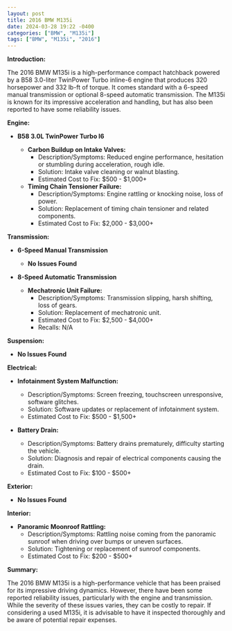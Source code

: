 ```yaml
---
layout: post
title: 2016 BMW M135i
date: 2024-03-28 19:22 -0400
categories: ["BMW", "M135i"]
tags: ["BMW", "M135i", "2016"]
---
```

**Introduction:**

The 2016 BMW M135i is a high-performance compact hatchback powered by a B58 3.0-liter TwinPower Turbo inline-6 engine that produces 320 horsepower and 332 lb-ft of torque. It comes standard with a 6-speed manual transmission or optional 8-speed automatic transmission. The M135i is known for its impressive acceleration and handling, but has also been reported to have some reliability issues.

**Engine:**

* **B58 3.0L TwinPower Turbo I6**

  * **Carbon Buildup on Intake Valves:**
    * Description/Symptoms: Reduced engine performance, hesitation or stumbling during acceleration, rough idle.
    * Solution: Intake valve cleaning or walnut blasting.
    * Estimated Cost to Fix: $500 - $1,000+
  * **Timing Chain Tensioner Failure:**
    * Description/Symptoms: Engine rattling or knocking noise, loss of power.
    * Solution: Replacement of timing chain tensioner and related components.
    * Estimated Cost to Fix: $2,000 - $3,000+

**Transmission:**

* **6-Speed Manual Transmission**

  * **No Issues Found**

* **8-Speed Automatic Transmission**

  * **Mechatronic Unit Failure:**
    * Description/Symptoms: Transmission slipping, harsh shifting, loss of gears.
    * Solution: Replacement of mechatronic unit.
    * Estimated Cost to Fix: $2,500 - $4,000+
    * Recalls: N/A

**Suspension:**

* **No Issues Found**

**Electrical:**

* **Infotainment System Malfunction:**
    * Description/Symptoms: Screen freezing, touchscreen unresponsive, software glitches.
    * Solution: Software updates or replacement of infotainment system.
    * Estimated Cost to Fix: $500 - $1,500+

* **Battery Drain:**
    * Description/Symptoms: Battery drains prematurely, difficulty starting the vehicle.
    * Solution: Diagnosis and repair of electrical components causing the drain.
    * Estimated Cost to Fix: $100 - $500+

**Exterior:**

* **No Issues Found**

**Interior:**

* **Panoramic Moonroof Rattling:**
    * Description/Symptoms: Rattling noise coming from the panoramic sunroof when driving over bumps or uneven surfaces.
    * Solution: Tightening or replacement of sunroof components.
    * Estimated Cost to Fix: $200 - $500+

**Summary:**

The 2016 BMW M135i is a high-performance vehicle that has been praised for its impressive driving dynamics. However, there have been some reported reliability issues, particularly with the engine and transmission. While the severity of these issues varies, they can be costly to repair. If considering a used M135i, it is advisable to have it inspected thoroughly and be aware of potential repair expenses.
